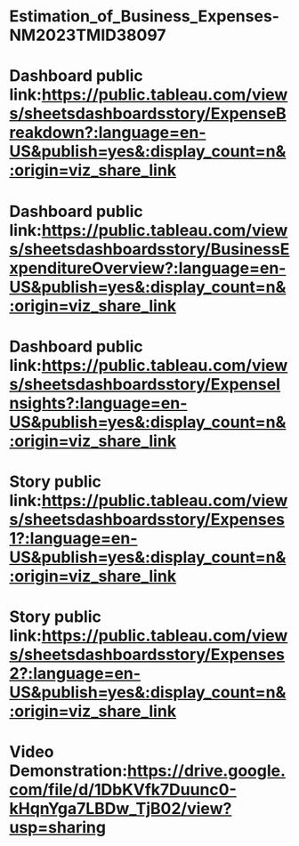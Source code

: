 # Estimation_of_Business_Expenses-NM2023TMID38097


# Dashboard public link:https://public.tableau.com/views/sheetsdashboardsstory/ExpenseBreakdown?:language=en-US&publish=yes&:display_count=n&:origin=viz_share_link
# Dashboard public link:https://public.tableau.com/views/sheetsdashboardsstory/BusinessExpenditureOverview?:language=en-US&publish=yes&:display_count=n&:origin=viz_share_link
# Dashboard public link:https://public.tableau.com/views/sheetsdashboardsstory/ExpenseInsights?:language=en-US&publish=yes&:display_count=n&:origin=viz_share_link


# Story public link:https://public.tableau.com/views/sheetsdashboardsstory/Expenses1?:language=en-US&publish=yes&:display_count=n&:origin=viz_share_link
# Story public link:https://public.tableau.com/views/sheetsdashboardsstory/Expenses2?:language=en-US&publish=yes&:display_count=n&:origin=viz_share_link


# Video Demonstration:https://drive.google.com/file/d/1DbKVfk7Duunc0-kHqnYga7LBDw_TjB02/view?usp=sharing
